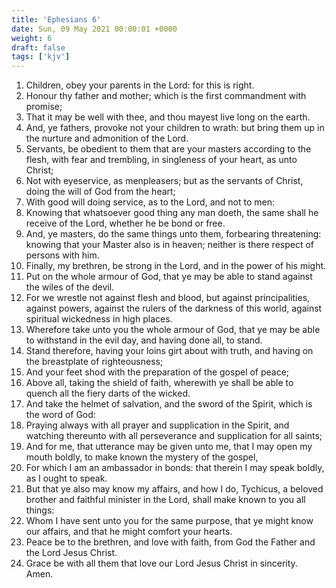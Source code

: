 ```yaml
---
title: 'Ephesians 6'
date: Sun, 09 May 2021 00:00:01 +0000
weight: 6
draft: false
tags: ['kjv'] 
---
```


1. Children, obey your parents in the Lord: for this is right.
2. Honour thy father and mother; which is the first commandment with promise;
3. That it may be well with thee, and thou mayest live long on the earth.
4. And, ye fathers, provoke not your children to wrath: but bring them up in the nurture and admonition of the Lord.
5. Servants, be obedient to them that are your masters according to the flesh, with fear and trembling, in singleness of your heart, as unto Christ;
6. Not with eyeservice, as menpleasers; but as the servants of Christ, doing the will of God from the heart;
7. With good will doing service, as to the Lord, and not to men:
8. Knowing that whatsoever good thing any man doeth, the same shall he receive of the Lord, whether he be bond or free.
9. And, ye masters, do the same things unto them, forbearing threatening: knowing that your Master also is in heaven; neither is there respect of persons with him.
10. Finally, my brethren, be strong in the Lord, and in the power of his might.
11. Put on the whole armour of God, that ye may be able to stand against the wiles of the devil.
12. For we wrestle not against flesh and blood, but against principalities, against powers, against the rulers of the darkness of this world, against spiritual wickedness in high places.
13. Wherefore take unto you the whole armour of God, that ye may be able to withstand in the evil day, and having done all, to stand.
14. Stand therefore, having your loins girt about with truth, and having on the breastplate of righteousness;
15. And your feet shod with the preparation of the gospel of peace;
16. Above all, taking the shield of faith, wherewith ye shall be able to quench all the fiery darts of the wicked.
17. And take the helmet of salvation, and the sword of the Spirit, which is the word of God:
18. Praying always with all prayer and supplication in the Spirit, and watching thereunto with all perseverance and supplication for all saints;
19. And for me, that utterance may be given unto me, that I may open my mouth boldly, to make known the mystery of the gospel,
20. For which I am an ambassador in bonds: that therein I may speak boldly, as I ought to speak.
21. But that ye also may know my affairs, and how I do, Tychicus, a beloved brother and faithful minister in the Lord, shall make known to you all things:
22. Whom I have sent unto you for the same purpose, that ye might know our affairs, and that he might comfort your hearts.
23. Peace be to the brethren, and love with faith, from God the Father and the Lord Jesus Christ.
24. Grace be with all them that love our Lord Jesus Christ in sincerity. Amen.
